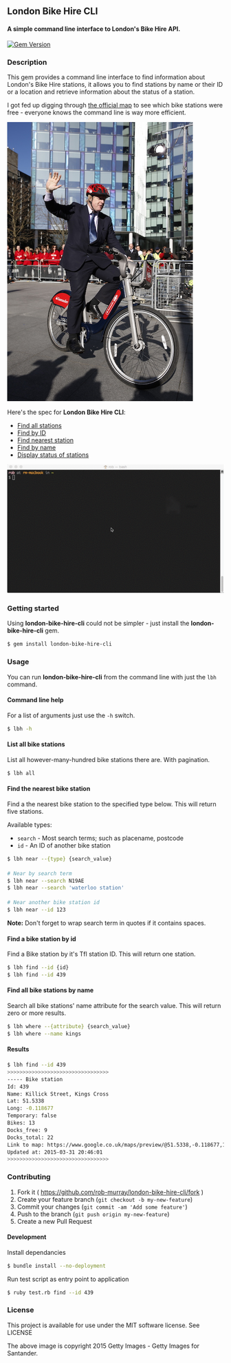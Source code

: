 ## London Bike Hire CLI

#### A simple command line interface to London's Bike Hire API.

[![Gem Version](https://badge.fury.io/rb/london-bike-hire-cli.svg)](http://badge.fury.io/rb/london-bike-hire-cli)

### Description

This gem provides a command line interface to find information about London's Bike Hire stations, it allows you to find stations by name or their ID or a location and retrieve information about the status of a station.

I got fed up digging through [the official map](https://web.barclayscyclehire.tfl.gov.uk/maps) to see which bike stations were free - everyone knows the command line is way more efficient.

![Boris](media/boris-on-a-bike_med.jpg?raw=true "Boris Johnson on a bike")

Here's the spec for **London Bike Hire CLI**:

* [Find all stations](#list-all-bike-stations)
* [Find by ID](#find-a-bike-station-by-id)
* [Find nearest station](#find-the-nearest-bike-station)
* [Find by name](#find-all-bike-stations-by-name)
* [Display status of stations](#results)

![Demo commands](media/bike-cli.gif?raw=true "Some London Bike Hire CLI example commands in terminal")

### Getting started

Using **london-bike-hire-cli** could not be simpler - just install the **london-bike-hire-cli** gem.

```bash
$ gem install london-bike-hire-cli
```


### Usage

You can run **london-bike-hire-cli** from the command line with just the `lbh` command.

#### Command line help

For a list of arguments just use the `-h` switch.

```bash
$ lbh -h
````

#### List all bike stations

List all however-many-hundred bike stations there are. With pagination.

```bash
$ lbh all
````

#### Find the nearest bike station

Find a the nearest bike station to the specified type below. This will return five stations.

Available types:

* `search` - Most search terms; such as placename, postcode
* `id` - An ID of another bike station

```bash
$ lbh near --{type} {search_value}

# Near by search term
$ lbh near --search N19AE
$ lbh near --search 'waterloo station'

# Near another bike station id
$ lbh near --id 123
```

**Note:** Don't forget to wrap search term in quotes if it contains spaces.

#### Find a bike station by id

Find a Bike station by it's Tfl station ID. This will return one station.

```bash
$ lbh find --id {id}
$ lbh find --id 439
````

#### Find all bike stations by name

Search all bike stations' name attribute for the search value. This will return zero or more results.

```bash
$ lbh where --{attribute} {search_value}
$ lbh where --name kings
````

#### Results

```bash
$ lbh find --id 439
>>>>>>>>>>>>>>>>>>>>>>>>>>>>>>>>>
----- Bike station
Id: 439
Name: Killick Street, Kings Cross
Lat: 51.5338
Long: -0.118677
Temporary: false
Bikes: 13
Docks_free: 9
Docks_total: 22
Link to map: https://www.google.co.uk/maps/preview/@51.5338,-0.118677,17z
Updated at: 2015-03-31 20:46:01
>>>>>>>>>>>>>>>>>>>>>>>>>>>>>>>>>
```

### Contributing

1. Fork it ( https://github.com/rob-murray/london-bike-hire-cli/fork )
2. Create your feature branch (`git checkout -b my-new-feature`)
3. Commit your changes (`git commit -am 'Add some feature'`)
4. Push to the branch (`git push origin my-new-feature`)
5. Create a new Pull Request

#### Development

Install dependancies

```bash
$ bundle install --no-deployment
```

Run test script as entry point to application

```bash
$ ruby test.rb find --id 439
```


### License

This project is available for use under the MIT software license.
See LICENSE

The above image is copyright 2015 Getty Images - Getty Images for Santander.
